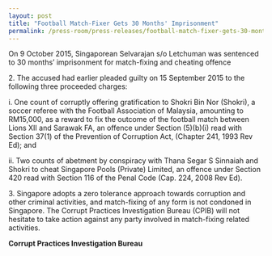 ```yaml
---
layout: post
title: "Football Match-Fixer Gets 30 Months' Imprisonment"
permalink: /press-room/press-releases/football-match-fixer-gets-30-months'-imprisonment/
---
```


On 9 October 2015, Singaporean Selvarajan s/o Letchuman was sentenced to 30 months’ imprisonment for match-fixing and cheating offence

2\. The accused had earlier pleaded guilty on 15 September 2015 to the following three proceeded charges:

i. One count of corruptly offering gratification to Shokri Bin Nor (Shokri), a soccer referee with the Football Association of Malaysia, amounting to RM15,000, as a reward to fix the outcome of the football match between Lions XII and Sarawak FA, an offence under Section (5)(b)(i) read with Section 37(1) of the Prevention of Corruption Act, (Chapter 241, 1993 Rev Ed); and

ii. Two counts of abetment by conspiracy with Thana Segar S Sinnaiah and Shokri to cheat Singapore Pools (Private) Limited, an offence under Section 420 read with Section 116 of the Penal Code (Cap. 224, 2008 Rev Ed).

3\. Singapore adopts a zero tolerance approach towards corruption and other criminal activities, and match-fixing of any form is not condoned in Singapore. The Corrupt Practices Investigation Bureau (CPIB) will not hesitate to take action against any party involved in match-fixing related activities.

**Corrupt Practices Investigation Bureau**
